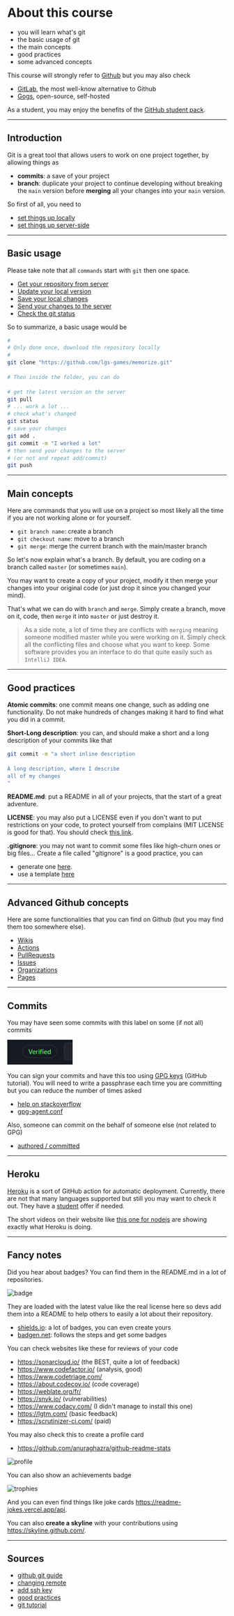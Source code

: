# About this course

* you will learn what's git
* the basic usage of git
* the main concepts
* good practices
* some advanced concepts

This course will strongly refer
to [Github](https://github.com/)
but you may also check

* [GitLab](https://about.gitlab.com/), the most well-know alternative to Github
* [Gogs](https://gogs.io/), open-source, self-hosted

As a student, you may enjoy the benefits
of the 
[GitHub student pack](https://education.github.com/pack).

<hr class="sr">

## Introduction

Git is a great tool that allows users to work on
one project together, by allowing things as

* **commits**: a save of your project
* **branch**: duplicate your project to continue
developing without breaking the ``main`` version
before **merging** all your changes into your
  ``main`` version.

So first of all, you need to

* [set things up locally](local-install.md)
* [set things up server-side](server-install.md)

<hr class="sl">

## Basic usage

Please take note that all ``commands`` start with
``git`` then one space.

* [Get your repository from server](commands/clone.md)
* [Update your local version](commands/pull.md)
* [Save your local changes](commands/commit.md)
* [Send your changes to the server](commands/push.md)
* [Check the git status](commands/status.md)

So to summarize, a basic usage would be

```bash
# 
# Only done once, download the repository locally 
#
git clone "https://github.com/lgs-games/memorize.git"

# Then inside the folder, you can do

# get the latest version on the server
git pull
# ... work a lot ...
# check what's changed
git status
# save your changes
git add .
git commit -m "I worked a lot"
# then send your changes to the server
# (or not and repeat add/commit)
git push
```

<hr class="sr">

## Main concepts

Here are commands that you will use on a project
so most likely all the time if you are not working
alone or for yourself.

* ``git branch name``: create a branch
* ``git checkout name``: move to a branch
* ``git merge``: merge the current branch with the main/master branch

So let's now explain what's a branch. By default, you are
coding on a branch called ``master`` (or sometimes `main`).

You may want to create a copy of your project, modify it
then merge your changes into your original code
(or just drop it since you changed your mind).

That's what we can do with ``branch`` and `merge`.
Simply create a branch, move on it, code, then ``merge``
it into ``master`` or just destroy it.

> As a side note, a lot of time they are conflicts
> with ``merging`` meaning someone modified master
> while you were working on it. Simply check
> all the conflicting files and choose what you
> want to keep. Some software provides you
> an interface to do that quite easily such
> as ``IntelliJ IDEA``.

<hr class="sl">

## Good practices

**Atomic commits**: one commit means one change, such
as adding one functionality. Do not make hundreds of changes
making it hard to find what you did in a commit.

**Short-Long description**: you can, and should make
a short and a long description of your commits
like that

```bash
git commit -m "a short inline description

A long description, where I describe
all of my changes
"
```

**README.md**: put a README in all of your projects, that
the start of a great adventure.

**LICENSE**: you may also put a LICENSE even if you don't
want to put restrictions on your code, to protect yourself
from complains (MIT LICENSE
is good for that). You should check
[this link](https://choosealicense.com/).

**.gitignore**: you may not want to commit some files
like high-churn ones or big files... Create a file
called "gitignore" is a good practice, you can

* generate one [here](https://www.toptal.com/developers/gitignore).
* use a template [here](https://github.com/github/gitignore)

<hr class="sr">

## Advanced Github concepts

Here are some functionalities
that you can find on Github (but you may find them too somewhere else).

* [Wikis](github/wiki.md)
* [Actions](github/actions.md)
* [PullRequests](github/pull-requests.md)
* [Issues](github/issues.md)
* [Organizations](github/organizations.md)
* [Pages](github/pages.md)

<hr class="sl">

## Commits

You may have seen some commits with
this label on some (if not all) commits

![gpg](gpg.png)

You can sign your commits and have this too using
[GPG keys](https://docs.github.com/en/github/authenticating-to-github/managing-commit-signature-verification/generating-a-new-gpg-key)
(GitHub tutorial). You will need to write
a passphrase each time you are committing but you
can reduce the number of times asked 

* [help on stackoverflow](https://stackoverflow.com/questions/38384957/prevent-git-from-asking-for-the-gnupg-password-during-signing-a-commit)
* [gpg-agent.conf](https://gist.github.com/tknv/43604e851a371949343b78261c48f190)

Also, someone can commit on the behalf
of someone else (not related to GPG)

* [authored / committed](https://stackoverflow.com/questions/25327743/what-flow-causes-github-commits-that-are-authored-by-one-user-but-committed)

<hr class="sr">

## Heroku

[Heroku](https://www.heroku.com/home) 
is a sort of GitHub action for automatic
deployment. Currently, there are not that many languages
supported but still you may want to check it out.
They have a [student](https://www.heroku.com/github-students)
offer if needed.

The short videos on their website
like [this one for nodejs](https://www.heroku.com/nodejs)
are showing exactly what Heroku is doing.

<hr class="sl">

## Fancy notes

Did you hear about badges? You can find them in the 
README.md in a lot of repositories.

![badge](https://img.shields.io/github/license/lgs-games/memorize)

They are loaded with the latest value like the real license
here so devs add them into a README to help others
to easily a lot about their repository.

* [shields.io](https://shields.io/): a lot of badges,
  you can even create yours
* [badgen.net](https://badgen.net/): follows the steps
and get some badges

You can check websites like these for reviews of your
code

* <https://sonarcloud.io/> (the BEST, quite a lot of feedback)
* <https://www.codefactor.io/> (analysis, good)
* <https://www.codetriage.com/>
* <https://about.codecov.io/> (code coverage)
* <https://weblate.org/fr/>
* <https://snyk.io/> (vulnerabilities)
* <https://www.codacy.com/> (I didn't manage to install this one)
* <https://lgtm.com/> (basic feedback)
* <https://scrutinizer-ci.com/> (paid)

You may also check this to create a profile card

* <https://github.com/anuraghazra/github-readme-stats>

![profile](https://github-readme-stats.vercel.app/api?username=QuentinRa&show_icons=true&theme=radical)

You can also show an achievements badge

![trophies](https://github-profile-trophy.vercel.app/api?username=QuentinRa&theme=chalk&column=3&margin-w=10&margin-h=10)

And you can even find things like joke cards
<https://readme-jokes.vercel.app/api>.

You can also **create a skyline** with your
contributions using <https://skyline.github.com/>.

<hr class="sr">

## Sources

* [github git guide](https://github.com/git-guides/)
* [changing remote](https://docs.github.com/en/github/using-git/changing-a-remotes-url)
* [add ssh key](https://docs.github.com/en/free-pro-team@latest/github/authenticating-to-github/generating-a-new-ssh-key-and-adding-it-to-the-ssh-agent)
* [good practices](http://adopteungit.fr/methodologie/2017/04/26/commits-atomiques-la-bonne-approche.html)
* [git tutorial](https://dubrayn.github.io/IPS-DEV/git.html#1)